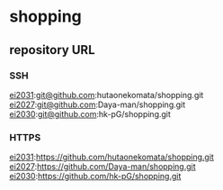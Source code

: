# shopping

## repository URL

### SSH
[ei2031](git@github.com:hutaonekomata/shopping.git):git@github.com:hutaonekomata/shopping.git  
[ei2027](git@github.com:Daya-man/shopping.git):git@github.com:Daya-man/shopping.git  
[ei2030](git@github.com:hk-pG/shopping.git):git@github.com:hk-pG/shopping.git  
### HTTPS
[ei2031](https://github.com/hutaonekomata/shopping.git):https://github.com/hutaonekomata/shopping.git   
[ei2027](https://github.com/Daya-man/shopping.git):https://github.com/Daya-man/shopping.git  
[ei2030](https://github.com/hk-pG/shopping.git):https://github.com/hk-pG/shopping.git  